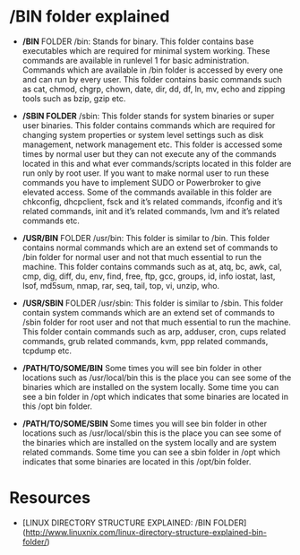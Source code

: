 

# /BIN folder explained

 - **/BIN** FOLDER
/bin: Stands for binary. This folder contains base executables which are required for minimal system working. These commands are available in runlevel 1 for basic administration. Commands which are available in /bin folder is accessed by every one and can run by every user. This folder contains basic commands such as cat, chmod, chgrp, chown, date, dir, dd, df, ln, mv, echo and zipping tools such as bzip, gzip etc.

- **/SBIN FOLDER**
/sbin: This folder stands for system binaries or super user binaries. This folder contains commands which are required for changing system properties or system level settings such as disk management, network management etc. This folder is accessed some times by normal user but they can not execute any of the commands located in this and what ever commands/scripts located in this folder are run only by root user. If you want to make normal user to run these commands you have to implement SUDO or Powerbroker to give elevated access. Some of the commands available in this folder are chkconfig, dhcpclient, fsck and it’s related commands, ifconfig and it’s related commands, init and it’s related commands, lvm and it’s related commands etc.

- **/USR/BIN** FOLDER
/usr/bin: This folder is similar to /bin. This folder contains normal commands which are an extend set of commands to /bin folder for normal user and not that much essential to run the machine. This folder contains commands such as at, atq, bc, awk, cal, cmp, dig, diff, du, env, find, free, ftp, gcc, groups, id, info iostat, last, lsof, md5sum, nmap, rar, seq, tail, top, vi, unzip, who.

- **/USR/SBIN** FOLDER
/usr/sbin: This folder is similar to /sbin. This folder contain system commands which are an extend set of commands to /sbin folder for root user and not that much essential to run the machine. This folder contain commands such as arp, adduser, cron, cups related commands, grub related commands, kvm, ppp related commands, tcpdump etc.

- **/PATH/TO/SOME/BIN**
Some times you will see bin folder in other locations such as /usr/local/bin this is the place you can see some of the binaries which are installed on the system locally. Some time you can see a bin folder in /opt which indicates that some binaries are located in this /opt bin folder.

- **/PATH/TO/SOME/SBIN**
Some times you will see bin folder in other locations such as /usr/local/sbin this is the place you can see some of the binaries which are installed on the system locally and are system related commands. Some time you can see a sbin folder in /opt which indicates that some binaries are located in this /opt/bin folder.

# Resources

- [LINUX DIRECTORY STRUCTURE EXPLAINED: /BIN FOLDER] (http://www.linuxnix.com/linux-directory-structure-explained-bin-folder/)
